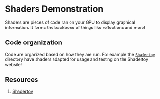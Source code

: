 # Shaders Demonstration

Shaders are pieces of code ran on your GPU to display graphical information. It forms the backbone of things like reflections and more!

## Code organization

Code are organized based on how they are run. For example the [`Shadertoy`](./Shadertoy/) directory have shaders adapted for usage and testing on the Shadertoy website!

## Resources

1. [Shadertoy](https://www.shadertoy.com/new)
